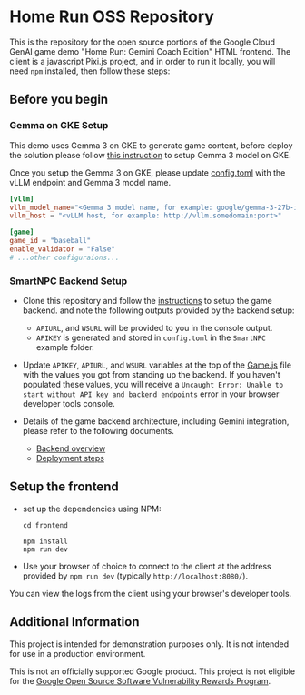 # Home Run OSS Repository 

This is the repository for the open source portions of the
Google Cloud GenAI game demo "Home Run: Gemini Coach Edition" HTML frontend.
The client is a javascript Pixi.js project, and in order to run it locally,
you will need `npm` installed, then follow these steps:

## Before you begin

### Gemma on GKE Setup

This demo uses Gemma 3 on GKE to generate game content,
before deploy the solution please follow [this instruction](<TODO: Add links>)
to setup Gemma 3 model on GKE.

Once you setup the Gemma 3 on GKE, please update
[config.toml](./backend/smartnpc/config.app.toml.template)
with the vLLM endpoint and Gemma 3 model name.

```toml
[vllm]
vllm_model_name="<Gemma 3 model name, for example: google/gemma-3-27b-it>"
vllm_host = "<vLLM host, for example: http://vllm.somedomain:port>"

[game]
game_id = "baseball"
enable_validator = "False"
# ...other configuraions...
```

### SmartNPC Backend Setup

* Clone this repository and follow the
[instructions](./backend/terraform/README.md)
to setup the game backend.
and note the following outputs provided by the backend setup:

  -   `APIURL`, and `WSURL` will be provided to you in the console output.
  -   `APIKEY` is generated and stored in `config.toml` in the `SmartNPC`
  example folder.

* Update `APIKEY`, `APIURL`, and `WSURL` variables at the top of the
[Game.js](./frontend/src/Game.js) file with the values you got
from standing up the backend.
If you haven't populated these values, you will receive a
`Uncaught Error: Unable to start without API key and backend endpoints`
error in your browser developer tools console.

* Details of the game backend architecture, including Gemini integration,
please refer to the following documents.

  -   [Backend overview](./backend/smartnpc/README.md)
  -   [Deployment steps](./backend/terraform/README.md)

## Setup the frontend

* set up the dependencies using NPM:

  ```
  cd frontend

  npm install
  npm run dev
  ```

* Use your browser of choice to connect to the client
at the address provided by `npm run dev` (typically `http://localhost:8080/`).

You can view the logs from the client using your browser's developer tools.

## Additional Information
This project is intended for demonstration purposes only. It is not
intended for use in a production environment.

This is not an officially supported Google product. This project is not
eligible for the [Google Open Source Software Vulnerability Rewards
Program](https://bughunters.google.com/open-source-security).
